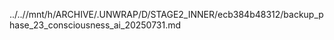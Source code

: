../..//mnt/h/ARCHIVE/.UNWRAP/D/STAGE2_INNER/ecb384b48312/backup_phase_23_consciousness_ai_20250731.md